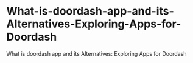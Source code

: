 # What-is-doordash-app-and-its-Alternatives-Exploring-Apps-for-Doordash
What is doordash app and its Alternatives: Exploring Apps for Doordash
